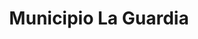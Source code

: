 ---
title: Municipio La Guardia
url: /municipio-la-guardia/
latitude: -17.867
longitude: -63.222
---